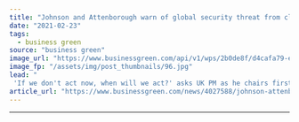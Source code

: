 ```yaml
---
title: "Johnson and Attenborough warn of global security threat from climate breakdown"
date: "2021-02-23"
tags: 
  - business green
source: "business green"
image_url: "https://www.businessgreen.com/api/v1/wps/2b0de8f/d4cafa79-ed4e-4134-abe7-19740dd9a7e8/1/UN-security-council-meeting-23-feb-2021-boris-johnson-185x114.jpg"
image_fp: "/assets/img/post_thumbnails/96.jpg"
lead: "
 'If we don't act now, when will we act?' asks UK PM as he chairs first ever UN Security Council meeting on climate security ..."
article_url: "https://www.businessgreen.com/news/4027588/johnson-attenborough-warn-global-security-threat-climate-breakdown"
---
```


---
